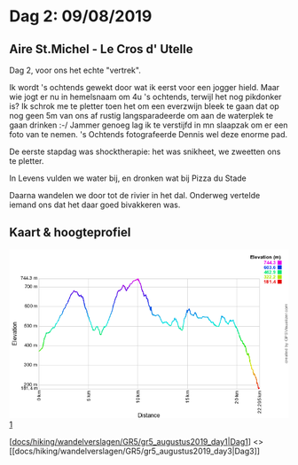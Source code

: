 # Dag 2: 09/08/2019

## Aire St.Michel - Le Cros d' Utelle

Dag 2, voor ons het echte "vertrek".

Ik wordt 's ochtends gewekt door wat ik eerst voor een jogger hield.
Maar wie jogt er nu in hemelsnaam om 4u 's ochtends, terwijl het nog
pikdonker is? Ik schrok me te pletter toen het om een everzwijn bleek te
gaan dat op nog geen 5m van ons af rustig langsparadeerde om aan de
waterplek te gaan drinken :-/ Jammer genoeg lag ik te verstijfd in mn
slaapzak om er een foto van te nemen. 's Ochtends fotografeerde Dennis
wel deze enorme pad.

De eerste stapdag was shocktherapie: het was snikheet, we zweetten ons
te pletter.

In Levens vulden we water bij, en dronken wat bij Pizza du Stade

Daarna wandelen we door tot de rivier in het dal. Onderweg vertelde
iemand ons dat het daar goed bivakkeren was.

## Kaart & hoogteprofiel

![Hoogteprofiel dag 2](../../../../assets/images/gr5_201908_2.png)
[1](https://nl.wikiloc.com/routes-wandelen/gr5-l-aire-st-michel-cros-d-utelle-49744514%7CWikiloc)

[[docs/hiking/wandelverslagen/GR5/gr5_augustus2019_day1|Dag1]] \<\> [[docs/hiking/wandelverslagen/GR5/gr5_augustus2019_day3|Dag3]]

[//begin]: # "Autogenerated link references for markdown compatibility"
[docs/hiking/wandelverslagen/GR5/gr5_augustus2019_day1|Dag1]: gr5_augustus2019_day1 "Dag 1: 08/08/2019"
[//end]: # "Autogenerated link references"
